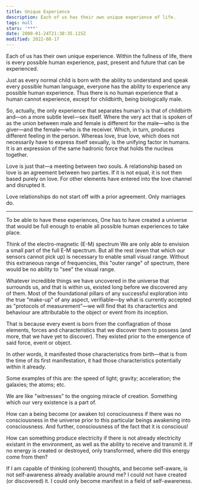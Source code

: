 ```yaml
---
title: Unique Experience
description: Each of us has their own unique experience of life.
tags: null
stars: '***'
date: 2008-01-24T21:38:35.115Z
modified: 2022-08-17
---
```


Each of us has their own unique experience. Within the fullness of life, there is every possible human experience, past, present and future that can be experienced.

Just as every normal child is born with the ability to understand and speak every possible human language, everyone has the ability to experience any possible human experience. Thus there is no human experience that a human cannot experience, except for childbirth, being biologically male.

So, actually, the only experience that separates human's is that of childbirth and&mdash;on a more subtle level&mdash;sex itself. Where the very act that is spoken of as the union between male and female is different for the male&mdash;who is the giver&mdash;and the female&mdash;who is the receiver. Which, in turn, produces different feeling in the person. Whereas love, true love, which does not necessarily have to express itself sexually, is the unifying factor in humans. It is an expression of the same hadronic force that holds the nucleus together.

Love is just that&mdash;a meeting between two souls. A relationship based on love is an agreement between two parties. If it is not equal, it is not then based purely on love. For other elements have entered into the love channel and disrupted it.

Love relationships do not start off with a prior agreement. Only marriages do.

---

To be able to have these experiences, One has to have created a universe that would be full enough to enable all possible human experiences to take place.

Think of the electro-magnetic (E-M) spectrum We are only able to envision a small part of the full E-M spectrum. But all the rest (even that which our sensors cannot pick up) is necessary to enable small visual range. Without this extraneous range of frequencies, this "outer range" of spectrum, there would be no ability to "see" the visual range.

Whatever incredible things we have uncovered in the universe that surrounds us, and that is within us, existed long before we discovered any of them. Most of the foundational pillars of any successful exploration into the true "make-up" of any aspect, verifiable&mdash;by what is currently accepted as "protocols of measurement"&mdash;we will find that its charactertics and behaviour are attributable to the object or event from its inception.

That is because every event is born from the conflagration of those elements, forces and characteristics that we discover them to possess (and more, that we have yet to discover). They existed prior to the emergence of said force, event or object.

In other words, it manifested those characteristics from birth&mdash;that is from the time of its first manifestation, it had those characteristics potentially within it already.

Some examples of this are: the speed of light; gravity; acceleration; the galaxies; the atoms; etc.

We are like "witnesses" to the ongoing miracle of creation. Something which our very existence is a part of.

How can a being become (or awaken to) consciousness if there was no consciousness in the universe prior to this particular beings awakening into consciousness. And further, consciousness of the fact that it is conscious!

How can something produce electricity if there is not already electricity existant in the environment, as well as the ability to receive and transmit it. If no energy is created or destroyed, only transformed, where did this energy come from then?

If I am capable of thinking (coherent) thoughts, and become self-aware, is not self-awareness already available around me? I could not have created (or discovered) it. I could only become manifest in a field of self-awareness.
